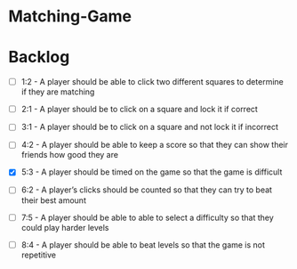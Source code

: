 # Matching-Game

# Backlog
- [ ] 1:2 - A player should be able to click two different squares to determine if they are matching
 
- [ ] 2:1 - A player should be to click on a square and lock it if correct 
 
- [ ] 3:1 - A player should be to click on a square and not lock it if incorrect
 
- [ ] 4:2 - A player should be able to keep a score so that they can show their friends how good they are
 
- [X] 5:3 - A player should be timed on the game so that the game is difficult
 
- [ ] 6:2 - A player’s clicks should be counted so that they can try to beat their best amount
 
- [ ] 7:5 - A player should be able to able to select a difficulty so that they could play harder levels
 
- [ ] 8:4 - A player should be able to beat levels so that the game is not repetitive
  
